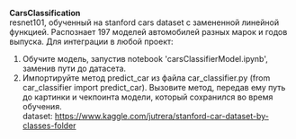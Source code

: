 **CarsClassification**  
resnet101, обученный на stanford cars dataset с замененной линейной функцией. Распознает 197 моделей автомобилей разных марок и годов выпуска.  Для интеграции в любой проект:  
1. Обучите модель, запустив notebook 'carsClassifierModel.ipynb', заменив пути до датасета. 
2. Импортируйте метод predict_car из файла car_classifier.py (from car_classifier import predict_car). Вызовите метод, передав ему путь до картинки и чекпоинта модели, который сохранился во время обучения.  
dataset: https://www.kaggle.com/jutrera/stanford-car-dataset-by-classes-folder

